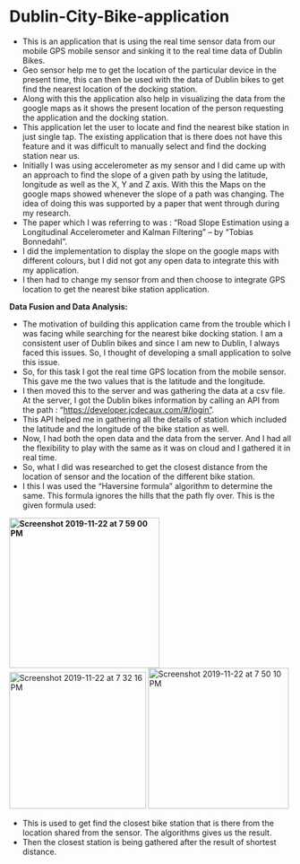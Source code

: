 # Dublin-City-Bike-application

- This is an application that is using the real time sensor data from our mobile GPS mobile sensor and sinking it to the real time data of Dublin Bikes. 
- Geo sensor help me to get the location of the particular device in the present time, this can then be used with the data of Dublin bikes to get find the nearest location of the docking station. 
- Along with this the application also help in visualizing the data from the google maps as it shows the present location of the person requesting the application and the docking  station. 
- This application let the user to locate and find the nearest bike station in just single tap. The existing application that is there does not have this feature and it was difficult to manually select and find the docking station near us.
- Initially I was using accelerometer as my sensor and I did came up with an approach to find the slope of a given path by using the latitude, longitude as well as the X, Y and Z axis. With this the Maps on the google maps showed whenever the slope of a path was changing. The idea of doing this was supported by a paper that  went through during my research. 
- The paper which I was referring to was : “Road Slope Estimation using a Longitudinal Accelerometer and Kalman Filtering” – by “Tobias Bonnedahl”. 
- I did the implementation to display the slope on the google maps with different colours, but I did not got any open data to integrate this with my application.
- I then had to change my sensor from and then choose to integrate GPS location to get the nearest bike station application.

**Data Fusion and Data Analysis:**
 - The motivation of building this application came from the trouble which I was facing while searching for the nearest bike docking station. I am a consistent user of Dublin bikes and since I am new to Dublin, I always faced this issues. So, I thought of developing a small application to solve this issue. 
- So, for this task I got the real time GPS location from the mobile sensor. This gave me the two values that is the latitude and the longitude. 
- I then moved this to the server and was gathering the data at a csv file. At the server, I got the Dublin bikes information by calling an API from the path : “https://developer.jcdecaux.com/#/login”. 
- This API helped me in gathering all the details of station which included the latitude and the longitude of the bike station as well. 
- Now, I had both the open data and the data from the server. And I had all the flexibility to play with the same as it was on cloud and I gathered it in real time.
- So, what I did was researched to get the closest distance from the location of sensor and the location of the different bike station. 
- I this I was used the “Haversine formula” algorithm to determine the same. This formula ignores the hills that the path fly over. This is the given formula used:
 
**<img width="268" alt="Screenshot 2019-11-22 at 7 59 00 PM" src="https://user-images.githubusercontent.com/22388218/80224089-dbc30a00-8666-11ea-9391-9525b8c6352b.png">**    <img width="244" alt="Screenshot 2019-11-22 at 7 32 16 PM" src="https://user-images.githubusercontent.com/22388218/80224373-3b211a00-8667-11ea-987c-da1ba3edb7e9.png">    <img width="251" alt="Screenshot 2019-11-22 at 7 50 10 PM" src="https://user-images.githubusercontent.com/22388218/80224475-5be96f80-8667-11ea-8bf2-c78ab0f64f07.png">


- This is used to get find the closest bike station that is there from the location shared from the sensor. The algorithms gives us the result.
- Then the closest station is being  gathered after the result of shortest distance.

